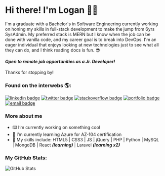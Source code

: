 # Hi there! I'm Logan 👨‍💻
I'm a graduate with a Bachelor's in Software Engineering currently working on honing my skills in full-stack development to make the jump from 6yrs SysAdmin. My preferred stack is MERN but I know when the job can be done with vanilla code, and my career goal is to break into DevOps. I'm an eager individual that enjoys looking at new technologies just to see what all they can do, and I think reading docs is fun. 😎

#### *Open to remote job opportunities as a Jr. Developer!*

Thanks for stopping by!


### Found on the interwebs 🌎:
[![linkedin badge](https://img.shields.io/badge/Logan_Poynter-30302f?style=flat&logo=linkedin)](https://www.linkedin.com/in/logan-poynter)
[![twitter badge](https://img.shields.io/badge/@mystikdeveloped-30302f?style=flat&logo=twitter)](https://twitter.com/mystikdeveloped)
[![stackoverflow badge](https://img.shields.io/badge/StackOverflow-30302f?style=flat&logo=stack-overflow)](https://stackoverflow.com/users/12128403/mystik-developed)
[![portfolio badge](https://img.shields.io/badge/My_Portfolio-30302f?style=flat&logo=google-chrome)](https://mystikdeveloped.com)
[![email badge](https://img.shields.io/badge/Email_Me-30302f?style=flat&logo=gmail)](mailto:mystikdeveloped@gmail.com)

### More about me
- ⌨️ I’m currently working on something cool
- 🎉 I’m currently learning Azure for AZ-104 certification 
- 🚀 My skills include: HTML5 | CSS3 | JS | jQuery | PHP | Python | MySQL | MongoDB | React <b><i>(learning)</b></i> | Laravel <b><i>(learning x2)</b></i>  

### My GitHub Stats:
![GitHub Stats](https://github-readme-stats.vercel.app/api?username=mystikdeveloped&show_icons=true)
